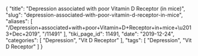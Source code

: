 {
    "title": "Depression associated with poor Vitamin D Receptor (in mice)",
    "slug": "depression-associated-with-poor-vitamin-d-receptor-in-mice",
    "aliases": [
        "/Depression+associated+with+poor+Vitamin+D+Receptor+in+mice+\u2013+Dec+2019",
        "/11491"
    ],
    "tiki_page_id": 11491,
    "date": "2019-12-24",
    "categories": [
        "Depression",
        "Vit D Receptor"
    ],
    "tags": [
        "Depression",
        "Vit D Receptor"
    ]
}